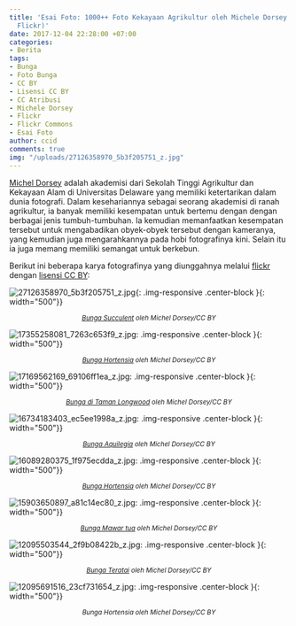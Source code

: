 ```yaml
---
title: 'Esai Foto: 1000++ Foto Kekayaan Agrikultur oleh Michele Dorsey (CC BY via
  Flickr)'
date: 2017-12-04 22:28:00 +07:00
categories:
- Berita
tags:
- Bunga
- Foto Bunga
- CC BY
- Lisensi CC BY
- CC Atribusi
- Michele Dorsey
- Flickr
- Flickr Commons
- Esai Foto
author: ccid
comments: true
img: "/uploads/27126358970_5b3f205751_z.jpg"
---
```


[Michel Dorsey](https://walfredphotography.wordpress.com/) adalah akademisi dari Sekolah Tinggi Agrikultur dan Kekayaan Alam di Universitas Delaware yang memiliki ketertarikan dalam dunia fotografi. Dalam kesehariannya sebagai seorang akademisi di ranah agrikultur, ia banyak memiliki kesempatan untuk bertemu dengan dengan berbagai jenis tumbuh-tumbuhan. Ia kemudian memanfaatkan kesempatan tersebut untuk mengabadikan obyek-obyek tersebut dengan kameranya, yang kemudian juga mengarahkannya pada hobi fotografinya kini. Selain itu ia juga memang memiliki semangat untuk berkebun.

Berikut ini beberapa karya fotografinya yang diunggahnya melalui [flickr](http://https://www.flickr.com/photos/dorseymw/albums) dengan [lisensi CC BY](https://creativecommons.org/licenses/by/4.0/deed.id):

![27126358970_5b3f205751_z.jpg](/uploads/27126358970_5b3f205751_z.jpg){: .img-responsive .center-block }{: width="500"}}<center><small><i><a href="https://www.flickr.com/photos/dorseymw/27126358970/in/album-72157667512592094/">Bunga Succulent</a> oleh Michel Dorsey/CC BY</i></small></center>

![17355258081_7263c653f9_z.jpg](/uploads/17355258081_7263c653f9_z.jpg): .img-responsive .center-block }{: width="500"}}<center><small><i><a href="https://www.flickr.com/photos/dorseymw/17355258081/in/album-72157667512592094/">Bunga Hortensia</a> oleh Michel Dorsey/CC BY</i></small></center>

![17169562169_69106ff1ea_z.jpg](/uploads/17169562169_69106ff1ea_z.jpg): .img-responsive .center-block }{: width="500"}}<center><small><i><a href="https://www.flickr.com/photos/dorseymw/17169562169/in/album-72157667512592094/">Bunga di Taman Longwood</a> oleh Michel Dorsey/CC BY</i></small></center>

![16734183403_ec5ee1998a_z.jpg](/uploads/16734183403_ec5ee1998a_z.jpg): .img-responsive .center-block }{: width="500"}}<center><small><i><a href="https://www.flickr.com/photos/dorseymw/16734183403/in/album-72157667512592094/">Bunga Aquilegia</a> oleh Michel Dorsey/CC BY</i></small></center>

![16089280375_1f975ecdda_z.jpg](/uploads/16089280375_1f975ecdda_z.jpg): .img-responsive .center-block }{: width="500"}}<center><small><i><a href="https://www.flickr.com/photos/dorseymw/16089280375/in/album-72157667512592094/">Bunga Hortensia</a> oleh Michel Dorsey/CC BY</i></small></center>

![15903650897_a81c14ec80_z.jpg](/uploads/15903650897_a81c14ec80_z.jpg): .img-responsive .center-block }{: width="500"}}<center><small><i><a href="https://www.flickr.com/photos/dorseymw/15903650897/in/album-72157667512592094/">Bunga Mawar tua</a> oleh Michel Dorsey/CC BY</i></small></center>

![12095503544_2f9b08422b_z.jpg](/uploads/12095503544_2f9b08422b_z.jpg): .img-responsive .center-block }{: width="500"}}<center><small><i><a href="https://www.flickr.com/photos/dorseymw/12095691516/in/album-72157667512592094/">Bunga Teratai</a> oleh Michel Dorsey/CC BY</i></small></center>

![12095691516_23cf731654_z.jpg](/uploads/12095691516_23cf731654_z.jpg): .img-responsive .center-block }{: width="500"}}<center><small><i><a href="https://www.flickr.com/photos/dorseymw/12095503544/in/album-72157667512592094/"></a>Bunga Hortensia</a> oleh Michel Dorsey/CC BY</i></small></center>

